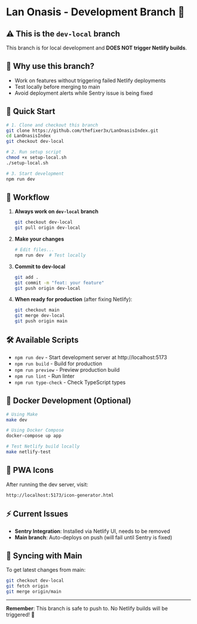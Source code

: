 # Lan Onasis - Development Branch 🚀

## ⚠️ This is the `dev-local` branch

This branch is for local development and **DOES NOT trigger Netlify builds**.

## 🎯 Why use this branch?

- Work on features without triggering failed Netlify deployments
- Test locally before merging to main
- Avoid deployment alerts while Sentry issue is being fixed

## 🚀 Quick Start

```bash
# 1. Clone and checkout this branch
git clone https://github.com/thefixer3x/LanOnasisIndex.git
cd LanOnasisIndex
git checkout dev-local

# 2. Run setup script
chmod +x setup-local.sh
./setup-local.sh

# 3. Start development
npm run dev
```

## 📝 Workflow

1. **Always work on `dev-local` branch**
   ```bash
   git checkout dev-local
   git pull origin dev-local
   ```

2. **Make your changes**
   ```bash
   # Edit files...
   npm run dev  # Test locally
   ```

3. **Commit to dev-local**
   ```bash
   git add .
   git commit -m "feat: your feature"
   git push origin dev-local
   ```

4. **When ready for production** (after fixing Netlify):
   ```bash
   git checkout main
   git merge dev-local
   git push origin main
   ```

## 🛠️ Available Scripts

- `npm run dev` - Start development server at http://localhost:5173
- `npm run build` - Build for production
- `npm run preview` - Preview production build
- `npm run lint` - Run linter
- `npm run type-check` - Check TypeScript types

## 🐳 Docker Development (Optional)

```bash
# Using Make
make dev

# Using Docker Compose
docker-compose up app

# Test Netlify build locally
make netlify-test
```

## 📱 PWA Icons

After running the dev server, visit:
```
http://localhost:5173/icon-generator.html
```

## ⚡ Current Issues

- **Sentry Integration**: Installed via Netlify UI, needs to be removed
- **Main branch**: Auto-deploys on push (will fail until Sentry is fixed)

## 🔄 Syncing with Main

To get latest changes from main:
```bash
git checkout dev-local
git fetch origin
git merge origin/main
```

---

**Remember**: This branch is safe to push to. No Netlify builds will be triggered! 🎉